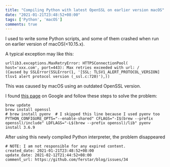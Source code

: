 ```yaml
---
title: "Compiling Python with latest OpenSSL on earlier version macOS"
date: "2021-01-21T23:48:52+08:00"
tags: ['Python', 'macOS']
comments: true
---
```


I used to write some Python scripts, and some of them crashed when run on earlier version of macOS(<10.15.x).

A typical exception may like this:

```shell
urllib3.exceptions.MaxRetryError: HTTPSConnectionPool(
host='xxx.com', port=443): Max retries exceeded with url: /
(Caused by SSLError(SSLError(1, '[SSL: TLSV1_ALERT_PROTOCOL_VERSION]
tlsv1 alert protocol version (_ssl.c:720)'),))
```
This was caused by macOS using an outdated OpenSSL version.

I found [this page](https://fman.io/blog/battling-with-macos/#appendix) on Google and follow these steps to solve the problem:

```shell
brew update
brew install openssl
# brew install pyenv  # I skipped this line because I used pyenv too
PYTHON_CONFIGURE_OPTS="--enable-shared" CFLAGS="-I$(brew --prefix openssl)/include" LDFLAGS="-L$(brew --prefix openssl)/lib" pyenv install 3.6.9
```
After using this newly compiled Python interpreter, the problem disappeared

```
# NOTE: I am not responsible for any expired content.
created_date: 2021-01-21T23:48:52+08:00
update_date: 2021-02-12T21:44:52+08:00
comment_url: https://github.com/ferstar/blog/issues/34

